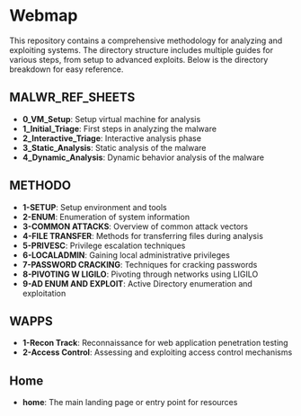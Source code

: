 # Webmap

This repository contains a comprehensive methodology for analyzing and exploiting systems. 
The directory structure includes multiple guides for various steps, from setup to advanced exploits. 
Below is the directory breakdown for easy reference.

## MALWR_REF_SHEETS

- **0_VM_Setup**: Setup virtual machine for analysis
- **1_Initial_Triage**: First steps in analyzing the malware
- **2_Interactive_Triage**: Interactive analysis phase
- **3_Static_Analysis**: Static analysis of the malware
- **4_Dynamic_Analysis**: Dynamic behavior analysis of the malware

## METHODO

- **1-SETUP**: Setup environment and tools
- **2-ENUM**: Enumeration of system information
- **3-COMMON ATTACKS**: Overview of common attack vectors
- **4-FILE TRANSFER**: Methods for transferring files during analysis
- **5-PRIVESC**: Privilege escalation techniques
- **6-LOCALADMIN**: Gaining local administrative privileges
- **7-PASSWORD CRACKING**: Techniques for cracking passwords
- **8-PIVOTING W LIGILO**: Pivoting through networks using LIGILO
- **9-AD ENUM AND EXPLOIT**: Active Directory enumeration and exploitation

## WAPPS

- **1-Recon Track**: Reconnaissance for web application penetration testing
- **2-Access Control**: Assessing and exploiting access control mechanisms

## Home

- **home**: The main landing page or entry point for resources
